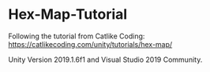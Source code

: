 # Hex-Map-Tutorial

Following the tutorial from Catlike Coding: https://catlikecoding.com/unity/tutorials/hex-map/

Unity Version 2019.1.6f1 and Visual Studio 2019 Community.
